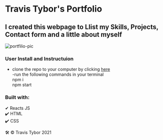 # Travis Tybor's Portfolio

## I created this webpage to Llist my Skills, Projects, Contact form and a little about myself
![portfilio-pic](https://user-images.githubusercontent.com/77369211/147782562-4e25a376-c167-4625-85cd-024d07f35deb.jpg)


###  User Install and Instructuion
- clone the repo to your computer by clicking [here](https://github.com/tygrski/portfolio-react)<br/>
-run the following commands in your terminal<br/>
npm i<br/>
npm start

### Built with: <br/>
✔ Reacts JS<br/>
✔️ HTML<br/>
✔️ CSS


🛠️ © Travis Tybor 2021

